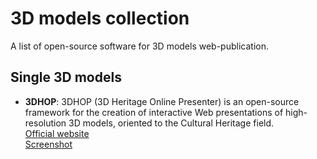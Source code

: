 # 3D models collection

A list of open-source software for 3D models web-publication.

## Single 3D models

- **3DHOP**: 3DHOP (3D Heritage Online Presenter) is an open-source framework for the creation of interactive Web presentations of high-resolution 3D models, oriented to the Cultural Heritage field. <br>
[Official website](https://3dhop.net/) <br>
[Screenshot](.././images/3dhop_st_valentine_ffa_arc-team.png)
